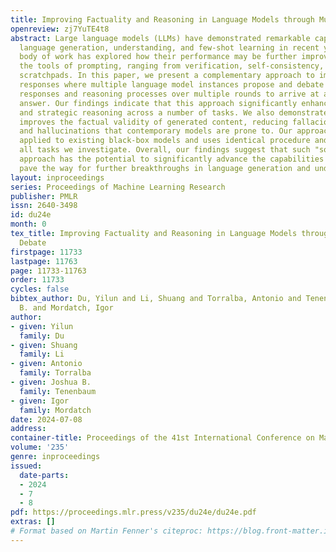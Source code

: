 ```yaml
---
title: Improving Factuality and Reasoning in Language Models through Multiagent Debate
openreview: zj7YuTE4t8
abstract: Large language models (LLMs) have demonstrated remarkable capabilities in
  language generation, understanding, and few-shot learning in recent years. An extensive
  body of work has explored how their performance may be further improved through
  the tools of prompting, ranging from verification, self-consistency, or intermediate
  scratchpads. In this paper, we present a complementary approach to improve language
  responses where multiple language model instances propose and debate their individual
  responses and reasoning processes over multiple rounds to arrive at a common final
  answer. Our findings indicate that this approach significantly enhances mathematical
  and strategic reasoning across a number of tasks. We also demonstrate that our approach
  improves the factual validity of generated content, reducing fallacious answers
  and hallucinations that contemporary models are prone to. Our approach may be directly
  applied to existing black-box models and uses identical procedure and prompts for
  all tasks we investigate. Overall, our findings suggest that such "society of minds"
  approach has the potential to significantly advance the capabilities of LLMs and
  pave the way for further breakthroughs in language generation and understanding.
layout: inproceedings
series: Proceedings of Machine Learning Research
publisher: PMLR
issn: 2640-3498
id: du24e
month: 0
tex_title: Improving Factuality and Reasoning in Language Models through Multiagent
  Debate
firstpage: 11733
lastpage: 11763
page: 11733-11763
order: 11733
cycles: false
bibtex_author: Du, Yilun and Li, Shuang and Torralba, Antonio and Tenenbaum, Joshua
  B. and Mordatch, Igor
author:
- given: Yilun
  family: Du
- given: Shuang
  family: Li
- given: Antonio
  family: Torralba
- given: Joshua B.
  family: Tenenbaum
- given: Igor
  family: Mordatch
date: 2024-07-08
address:
container-title: Proceedings of the 41st International Conference on Machine Learning
volume: '235'
genre: inproceedings
issued:
  date-parts:
  - 2024
  - 7
  - 8
pdf: https://proceedings.mlr.press/v235/du24e/du24e.pdf
extras: []
# Format based on Martin Fenner's citeproc: https://blog.front-matter.io/posts/citeproc-yaml-for-bibliographies/
---
```

